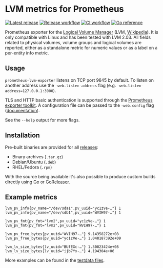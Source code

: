 # LVM metrics for Prometheus

[![Latest release](https://img.shields.io/github/v/release/hansmi/prometheus-lvm-exporter)][releases]
[![Release workflow](https://github.com/hansmi/prometheus-lvm-exporter/actions/workflows/release.yaml/badge.svg)](https://github.com/hansmi/prometheus-lvm-exporter/actions/workflows/release.yaml)
[![CI workflow](https://github.com/hansmi/prometheus-lvm-exporter/actions/workflows/ci.yaml/badge.svg)](https://github.com/hansmi/prometheus-lvm-exporter/actions/workflows/ci.yaml)
[![Go reference](https://pkg.go.dev/badge/github.com/hansmi/prometheus-lvm-exporter.svg)](https://pkg.go.dev/github.com/hansmi/prometheus-lvm-exporter)

Prometheus exporter for the [Logical Volume Manager][lvm2] (LVM,
[Wikipedia][wikipedia]). It is only compatible with Linux and has been tested
with LVM 2.03. All fields related to physical volumes, volume groups and
logical volumes are reported, either as a standalone metric for numeric values
or as a label on a per-entity info metric.

## Usage

`prometheus-lvm-exporter` listens on TCP port 9845 by default. To listen on
another address use the `-web.listen-address` flag (e.g.
`-web.listen-address=127.0.0.1:3000`).

TLS and HTTP basic authentication is supported through the [Prometheus exporter
toolkit][toolkit]. A configuration file can be passed to the `-web.config` flag
([documentation][toolkitconfig]).

See the `--help` output for more flags.

## Installation

Pre-built binaries are provided for all [releases][releases]:

* Binary archives (`.tar.gz`)
* Debian/Ubuntu (`.deb`)
* RHEL/Fedora (`.rpm`)

With the source being available it's also possible to produce custom builds
directly using [Go][golang] or [GoReleaser][goreleaser].

## Example metrics

```
lvm_pv_info{pv_name="/dev/sda1",pv_uuid="yc1zVe-…"} 1
lvm_pv_info{pv_name="/dev/sdb1",pv_uuid="WVIH97-…"} 1

lvm_pv_fmt{pv_fmt="lvm2",pv_uuid="yc1zVe-…"} 1
lvm_pv_fmt{pv_fmt="lvm2",pv_uuid="WVIH97-…"} 1

lvm_pv_free_bytes{pv_uuid="WVIH97-…"} 9.14358272e+08
lvm_pv_free_bytes{pv_uuid="yc1zVe-…"} 1.040187392e+09

lvm_lv_size_bytes{lv_uuid="BUfEXc-…"} 1.30023424e+08
lvm_lv_size_bytes{lv_uuid="ijb7Yx-…"} 4.194304e+06
```

More examples can be found in the [testdata files](./testdata/).

[lvm2]: https://sourceware.org/lvm2/
[wikipedia]: https://en.wikipedia.org/wiki/Logical_Volume_Manager_(Linux)
[toolkit]: https://github.com/prometheus/exporter-toolkit
[toolkitconfig]: https://github.com/prometheus/exporter-toolkit/blob/master/docs/web-configuration.md
[releases]: https://github.com/hansmi/prometheus-lvm-exporter/releases/latest
[golang]: https://golang.org/
[goreleaser]: https://goreleaser.com/

<!-- vim: set sw=2 sts=2 et : -->
